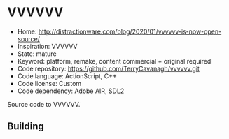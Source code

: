 # VVVVVV

- Home: http://distractionware.com/blog/2020/01/vvvvvv-is-now-open-source/
- Inspiration: VVVVVV
- State: mature
- Keyword: platform, remake, content commercial + original required
- Code repository: https://github.com/TerryCavanagh/vvvvvv.git
- Code language: ActionScript, C++
- Code license: Custom
- Code dependency: Adobe AIR, SDL2

Source code to VVVVVV.

## Building
